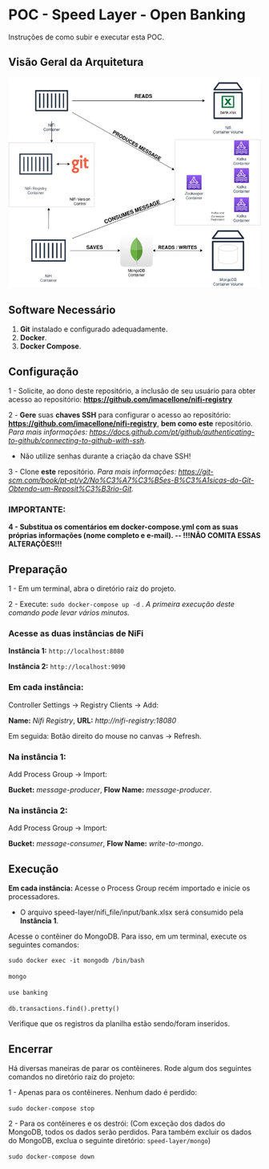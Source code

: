 

# POC - Speed Layer - Open Banking

Instruções de como subir e executar esta POC.

## Visão Geral da Arquitetura

![Arquitetura - Visão Geral](SpeedLayer.jpg)

## Software Necessário

 1. **Git** instalado e configurado adequadamente.
 2. **Docker**.
 3. **Docker Compose**.

## Configuração

1 - Solicite, ao dono deste repositório, a inclusão de seu usuário para obter acesso ao repositório: **https://github.com/imacellone/nifi-registry**

2 -  **Gere** suas **chaves SSH** para configurar o acesso ao repositório: **https://github.com/imacellone/nifi-registry**, **bem como este** repositório. *Para mais informações: https://docs.github.com/pt/github/authenticating-to-github/connecting-to-github-with-ssh.*

 - Não utilize senhas durante a criação da chave SSH!
 
 3 - Clone **este** repositório. *Para mais informações: https://git-scm.com/book/pt-pt/v2/No%C3%A7%C3%B5es-B%C3%A1sicas-do-Git-Obtendo-um-Reposit%C3%B3rio-Git.*

### IMPORTANTE:
**4 - Substitua os comentários em docker-compose.yml com as suas próprias informações (nome completo e e-mail). -- !!!NÃO COMITA ESSAS ALTERAÇÕES!!!**

## Preparação

1 - Em um terminal, abra o diretório raiz do projeto.

2 - Execute: `sudo docker-compose up -d` .  *A primeira execução deste comando pode levar vários minutos.*

### Acesse as duas instâncias de NiFi
**Instância 1:** `http://localhost:8080`

**Instância 2:** `http://localhost:9090`


### Em cada instância:
Controller Settings -> Registry Clients -> Add:

**Name:** *Nifi Registry*, **URL:** *http://nifi-registry:18080*

Em seguida: Botão direito do mouse no canvas -> Refresh.


### Na instância 1:
Add Process Group -> Import:

**Bucket:** *message-producer*, **Flow Name:** *message-producer*.


### Na instância 2:
Add Process Group -> Import:

**Bucket:** *message-consumer*, **Flow Name:** *write-to-mongo*.


## Execução
**Em cada instância:**  Acesse o Process Group recém importado e inicie os processadores.
 - O arquivo speed-layer/nifi_file/input/bank.xlsx será consumido pela **Instância 1**.
 
 Acesse o contêiner do MongoDB. Para isso, em um terminal, execute os seguintes comandos:

    sudo docker exec -it mongodb /bin/bash
        
    mongo

    use banking

    db.transactions.find().pretty()

Verifique que os registros da planilha estão sendo/foram inseridos.

## Encerrar
Há diversas maneiras de parar os contêineres. Rode algum dos seguintes comandos no diretório raiz do projeto: 

1 - Apenas para os contêineres. Nenhum dado é perdido:

`sudo docker-compose stop`

2 - Para os contêineres e os destrói: (Com exceção dos dados do MongoDB, todos os dados serão perdidos. Para também excluir os dados do MongoDB, exclua o seguinte diretório: `speed-layer/mongo`)

`sudo docker-compose down`


